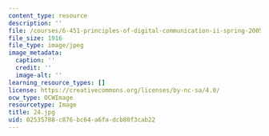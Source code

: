 ```yaml
---
content_type: resource
description: ''
file: /courses/6-451-principles-of-digital-communication-ii-spring-2005/02535788c876bc64a6fadcb80f3cab22_24.jpg
file_size: 1916
file_type: image/jpeg
image_metadata:
  caption: ''
  credit: ''
  image-alt: ''
learning_resource_types: []
license: https://creativecommons.org/licenses/by-nc-sa/4.0/
ocw_type: OCWImage
resourcetype: Image
title: 24.jpg
uid: 02535788-c876-bc64-a6fa-dcb80f3cab22
---
```

